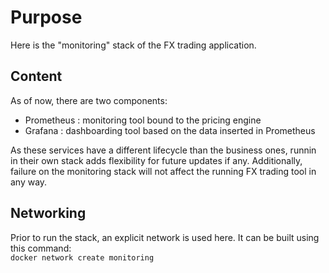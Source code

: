 # Purpose

Here is the "monitoring" stack of the FX trading application.

## Content
As of now, there are two components:
* Prometheus : monitoring tool bound to the pricing engine  
* Grafana : dashboarding tool based on the data inserted in Prometheus  

As these services have a different lifecycle than the business ones, runnin in their own stack adds flexibility for future updates if any. 
Additionally, failure on the monitoring stack will not affect the running FX trading tool in any way.

## Networking  
Prior to run the stack, an explicit network is used here. It can be built using this command:  
```docker network create monitoring```

